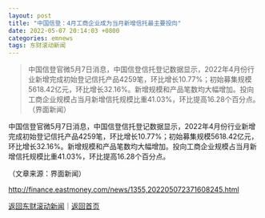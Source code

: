 ```yaml
---
layout: post
title: "中国信登：4月工商企业成为当月新增信托最主要投向"
date: 2022-05-07 20:14:03 +0800
categories: emnews
tags: 东财滚动新闻
---
```

> 中国信登官微5月7日消息，中国信登信托登记数据显示，2022年4月份行业新增完成初始登记信托产品4259笔，环比增长10.77%；初始募集规模5618.42亿元，环比增长32.16%。新增规模和产品笔数均大幅增加。投向工商企业规模占当月新增信托规模比重41.03%，环比提高16.28个百分点。（界面新闻）

<p>中国信登官微5月7日消息，中国信登信托登记数据显示，2022年4月份行业新增完成初始登记信托产品4259笔，环比增长10.77%；初始募集规模5618.42亿元，环比增长32.16%。新增规模和产品笔数均大幅增加。投向工商企业规模占当月新增信托规模比重41.03%，环比提高16.28个百分点。</p><p class="em_media">（文章来源：界面新闻）</p>

<http://finance.eastmoney.com/news/1355,202205072371608245.html>

[返回东财滚动新闻](//finews.withounder.com/emnews/)｜[返回首页](//finews.withounder.com/)